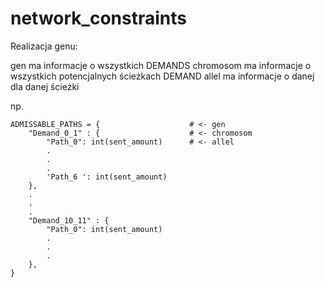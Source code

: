 # network_constraints

Realizacja genu:

gen ma informacje o wszystkich DEMANDS 
chromosom ma informacje o wszystkich potencjalnych ścieżkach DEMAND
allel ma informacje o danej dla danej ścieżki

np.

```
ADMISSABLE_PATHS = {                    # <- gen
    "Demand_0_1" : {                    # <- chromosom
        "Path_0": int(sent_amount)      # <- allel
        .
        .
        .
        'Path_6 ': int(sent_amount)
    },
    .
    .
    .
    "Demand_10_11" : {
        "Path_0": int(sent_amount)
        .
        .
        .
    },
}
```
